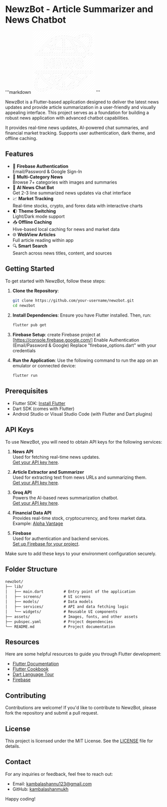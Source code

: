 # NewzBot - Article Summarizer and News Chatbot

'''markdown
<img src="lib/Icons/whitelogo.png" alt="NewzBot Logo" width="200" height="200">
'''

NewzBot is a Flutter-based application designed to deliver the latest news updates and provide article summarization in a user-friendly and visually appealing interface. This project serves as a foundation for building a robust news application with advanced chatbot capabilities.

It provides real-time news updates, AI-powered chat summaries, and financial market tracking. Supports user authentication, dark theme, and offline caching.

## Features

- 🔐 **Firebase Authentication**  
  Email/Password & Google Sign-In
- 📰 **Multi-Category News**  
  Browse 7+ categories with images and summaries
- 🤖 **AI News Chat Bot**  
  Get 2-3 line summarized news updates via chat interface
- 📈 **Market Tracking**  
  Real-time stocks, crypto, and forex data with interactive charts
- 🌓 **Theme Switching**  
  Light/Dark mode support
- 📥 **Offline Caching**  
  Hive-based local caching for news and market data
- 🌐 **WebView Articles**  
  Full article reading within app
- 🔍 **Smart Search**  
  Search across news titles, content, and sources

## Getting Started

To get started with NewzBot, follow these steps:

1. **Clone the Repository**:
    ```bash
    git clone https://github.com/your-username/newzbot.git
    cd newzbot
    ```

2. **Install Dependencies**:
    Ensure you have Flutter installed. Then, run:
    ```bash
    flutter pub get
    ```

3. **Firebase Setup**:
    create Firebase project at [https://console.firebase.google.com/]
    Enable Authentication (Email/Password & Google)
    Replace "firebase_options.dart" with your credentials

4. **Run the Application**:
    Use the following command to run the app on an emulator or connected device:
    ```bash
    flutter run
    ```

## Prerequisites

- Flutter SDK: [Install Flutter](https://docs.flutter.dev/get-started/install)
- Dart SDK (comes with Flutter)
- Android Studio or Visual Studio Code (with Flutter and Dart plugins)

## API Keys

To use NewzBot, you will need to obtain API keys for the following services:

1. **News API**  
    Used for fetching real-time news updates.  
    [Get your API key here](https://newsapi.org/).

2. **Article Extractor and Summarizer**  
    Used for extracting text from news URLs and summarizing them.  
    [Get your API key here](https://rapidapi.com/restyler/api/article-extractor-and-summarizer).

3. **Groq API**  
    Powers the AI-based news summarization chatbot.  
    [Get your API key here](https://console.groq.com/keys).

4. **Financial Data API**  
    Provides real-time stock, cryptocurrency, and forex market data.  
    Example: [Alpha Vantage](https://rapidapi.com/alphavantage/api/alpha-vantage) 

5. **Firebase**  
    Used for authentication and backend services.  
    [Set up Firebase for your project](https://firebase.google.com/).

Make sure to add these keys to your environment configuration securely.

## Folder Structure

```
newzbot/
├── lib/
│   ├── main.dart         # Entry point of the application
│   ├── screens/          # UI screens
│   ├── models/           # Data models
│   ├── services/         # API and data fetching logic
│   └── widgets/          # Reusable UI components
├── assets/               # Images, fonts, and other assets
├── pubspec.yaml          # Project dependencies
└── README.md             # Project documentation
```

## Resources

Here are some helpful resources to guide you through Flutter development:

- [Flutter Documentation](https://docs.flutter.dev/)
- [Flutter Cookbook](https://docs.flutter.dev/cookbook)
- [Dart Language Tour](https://dart.dev/guides/language)
- [Firebase](https://firebase.google.com/docs)

## Contributing

Contributions are welcome! If you'd like to contribute to NewzBot, please fork the repository and submit a pull request.

## License

This project is licensed under the MIT License. See the [LICENSE](LICENSE) file for details.

## Contact

For any inquiries or feedback, feel free to reach out:

- Email: kambalashannu123@gmail.com
- GitHub: [kambalashanmukh](https://github.com/kambalashanmukh)

Happy coding!
